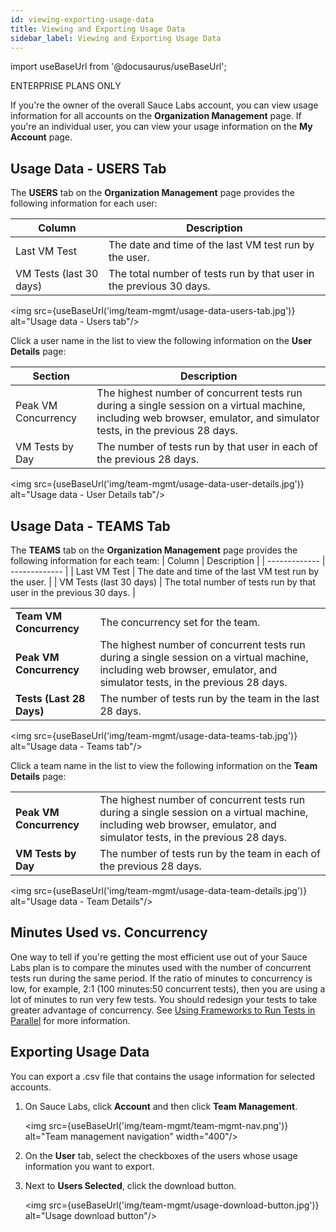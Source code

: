 ```yaml
---
id: viewing-exporting-usage-data
title: Viewing and Exporting Usage Data
sidebar_label: Viewing and Exporting Usage Data
---
```


import useBaseUrl from '@docusaurus/useBaseUrl';

<p><span className="sauceDBlue">ENTERPRISE PLANS ONLY</span></p>

If you're the owner of the overall Sauce Labs account, you can view usage information for all accounts on the **Organization Management** page. If you're an individual user, you can view your usage information on the **My Account** page.

## Usage Data - USERS Tab
The **USERS** tab on the **Organization Management** page provides the following information for each user:

| Column | Description |
| ------------- | ------------- |
| Last VM Test | The date and time of the last VM test run by the user. |
| VM Tests (last 30 days) | The total number of tests run by that user in the previous 30 days. |


<img src={useBaseUrl('img/team-mgmt/usage-data-users-tab.jpg')} alt="Usage data - Users tab"/>

Click a user name in the list to view the following information on the **User Details** page:

| Section | Description |
| ------------- | ------------- |
| Peak VM Concurrency | The highest number of concurrent tests run during a single session on a virtual machine, including web browser, emulator, and simulator tests, in the previous 28 days. |
| VM Tests by Day | The number of tests run by that user in each of the previous 28 days. |

<img src={useBaseUrl('img/team-mgmt/usage-data-user-details.jpg')} alt="Usage data - User Details tab"/>

## Usage Data - TEAMS Tab
The **TEAMS** tab on the **Organization Management** page provides the following information for each team:
| Column | Description |
| ------------- | ------------- |
| Last VM Test | The date and time of the last VM test run by the user. |
| VM Tests (last 30 days) | The total number of tests run by that user in the previous 30 days. |
<table>
  <tr>
    <td><strong>Team VM Concurrency</strong></td>
    <td>The concurrency set for the team.</td>
  </tr>
  <tr>
    <td><strong>Peak VM Concurrency</strong>
    </td>
    <td>The highest number of concurrent tests run during a single session on a virtual machine, including web browser, emulator, and simulator tests, in the previous 28 days.
    </td>
  </tr>
  <tr>
    <td><strong>Tests (Last 28 Days)</strong>
    </td>
    <td>The number of tests run by the team in the last 28 days.
    </td>
  </tr>
</table>

<img src={useBaseUrl('img/team-mgmt/usage-data-teams-tab.jpg')} alt="Usage data - Teams tab"/>

Click a team name in the list to view the following information on the **Team Details** page:
<table>
  <tr>
    <td><strong>Peak VM Concurrency</strong></td>
    <td>The highest number of concurrent tests run during a single session on a virtual machine, including web browser, emulator, and simulator tests, in the previous 28 days.</td>
  </tr>
  <tr>
    <td><strong>VM Tests by Day</strong>
    </td>
    <td>The number of tests run by the team in each of the previous 28 days.
    </td>
  </tr>
</table>

<img src={useBaseUrl('img/team-mgmt/usage-data-team-details.jpg')} alt="Usage data - Team Details"/>

## Minutes Used vs. Concurrency
One way to tell if you're getting the most efficient use out of your Sauce Labs plan is to compare the minutes used with the number of concurrent tests run during the same period. If the ratio of minutes to concurrency is low, for example, 2:1 (100 minutes:50 concurrent tests), then you are using a lot of minutes to run very few tests. You should redesign your tests to take greater advantage of concurrency. See [Using Frameworks to Run Tests in Parallel](/web-apps/automated-testing/selenium#using-frameworks-to-run-tests-in-parallel) for more information.

## Exporting Usage Data

You can export a .csv file that contains the usage information for selected accounts.

1. On Sauce Labs, click **Account** and then click **Team Management**.

   <img src={useBaseUrl('img/team-mgmt/team-mgmt-nav.png')} alt="Team management navigation" width="400"/>

2. On the **User** tab, select the checkboxes of the users whose usage information you want to export.
3. Next to **Users Selected**, click the download button.

   <img src={useBaseUrl('img/team-mgmt/usage-download-button.jpg')} alt="Usage download button"/>
